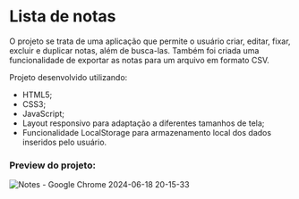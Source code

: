 # Lista de notas
O projeto se trata de uma aplicação que permite o usuário criar, editar, fixar, excluir e duplicar notas, além de busca-las. Também foi  criada uma funcionalidade de exportar as notas para um arquivo em formato CSV. 

Projeto desenvolvido utilizando:
- HTML5;
- CSS3;
- JavaScript;
- Layout responsivo para adaptação a diferentes tamanhos de tela;
- Funcionalidade LocalStorage para armazenamento local dos dados inseridos pelo usuário.

### Preview do projeto:

![Notes - Google Chrome 2024-06-18 20-15-33](https://github.com/anapmartinsf/note-list/assets/147733681/c0685b38-4e23-401f-bc17-207caebb5c0d)


